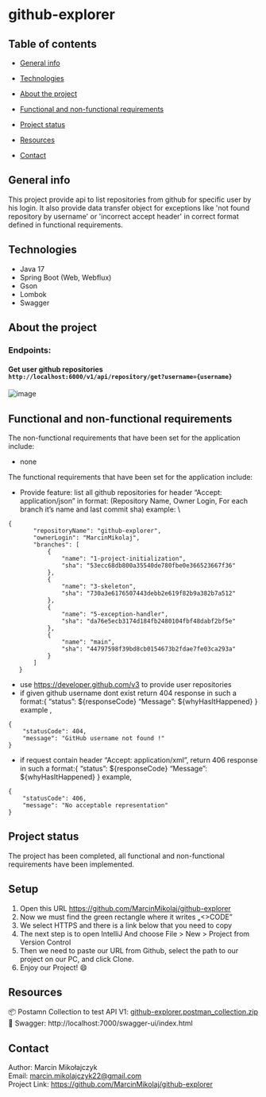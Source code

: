 # github-explorer

## Table of contents
- [General info](#general-info)
- [Technologies](#technologies)
- [About the project](#about-the-project)
  
- [Functional and non-functional requirements](#functional-and-non-functional-requirements)
- [Project status](#project-status)
- [Resources](#resources)
- [Contact](#contact)

## General info

This project provide api to list repositories from github for specific user by his login. It also provide data transfer object for exceptions like 'not found repository by username' or 'incorrect accept header' in correct format defined in functional requirements.

## Technologies
* Java 17
* Spring Boot (Web, Webflux)
* Gson
* Lombok
* Swagger

## About the project
### Endpoints:

#### Get user github repositories `http://localhost:6000/v1/api/repository/get?username={username}`

![image](https://github.com/MarcinMikolaj/github-explorer/assets/67873349/91a3482b-3d1c-48d9-9cbc-95a201e3494b)

## Functional and non-functional requirements

The non-functional requirements that have been set for the application include:
- none

The functional requirements that have been set for the application include:
- Provide feature: list all github repositories for header “Accept: application/json” in format: (Repository Name, Owner Login, For each branch it’s name and last commit sha)
example: \
 ```
{
        "repositoryName": "github-explorer",
        "ownerLogin": "MarcinMikolaj",
        "branches": [
            {
                "name": "1-project-initialization",
                "sha": "53ecc68db800a35540de780fbe0e366523667f36"
            },
            {
                "name": "3-skeleton",
                "sha": "730a3e6176507443debb2e619f82b9a382b7a512"
            },
            {
                "name": "5-exception-handler",
                "sha": "da76e5ecb3174d184fb2480104fbf48dabf2bf5e"
            },
            {
                "name": "main",
                "sha": "44797598f39bd8cb0154673b2fdae7fe03ca293a"
            }
        ]
    }
```
- use https://developer.github.com/v3 to provide user repositories
- if given github username dont exist return 404 response in such a format:{ “status”: ${responseCode} “Message”: ${whyHasItHappened} }
example ,
```
{
    "statusCode": 404,
    "message": "GitHub username not found !"
}
```
- if request contain header “Accept: application/xml”, return 406 response in such a format:{ “status”: ${responseCode} “Message”: ${whyHasItHappened} }
example,
```
{
    "statusCode": 406,
    "message": "No acceptable representation"
}
```


## Project status

The project has been completed, all functional and non-functional requirements have been implemented.

## Setup

1. Open this URL https://github.com/MarcinMikolaj/github-explorer
2. Now we must find the green rectangle where it writes „<>CODE”
3. We select HTTPS and there is a link below that you need to copy
4. The next step is to open IntelliJ And choose File > New > Project from Version Control
5. Then we need to paste our URL from Github, select the path to our project on our PC, and click Clone.
6. Enjoy our Project! 😄

## Resources

📦 Postamn Collection to test API V1: [github-explorer.postman_collection.zip](https://github.com/MarcinMikolaj/github-explorer/files/12566658/github-explorer.postman_collection.zip) \
🧪 Swagger: http://localhost:7000/swagger-ui/index.html

## Contact

Author: Marcin Mikołajczyk \
Email: marcin.mikolajczyk22@gmail.com \
Project Link: https://github.com/MarcinMikolaj/github-explorer
